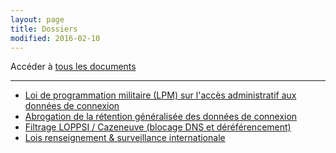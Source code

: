 ```yaml
---
layout: page
title: Dossiers
modified: 2016-02-10
---
```



Accéder à [tous les documents](/recours/)

-----------

 - [Loi de programmation militaire (LPM) sur l'accès administratif aux données de connexion][lpm]
 - [Abrogation de la rétention généralisée des données de connexion][abrogationretention]
 - [Filtrage LOPPSI / Cazeneuve (blocage DNS et déréférencement)][filtragecazeneuve]
 - [Lois renseignement & surveillance internationale][renseignement]


[abrogationretention]: /dossiers/abrogationretention.html
[filtragecazeneuve]: /dossiers/filtragecazeneuve.html
[lpm]: /dossiers/lpm.html
[renseignement]: /dossiers/renseignement.html


